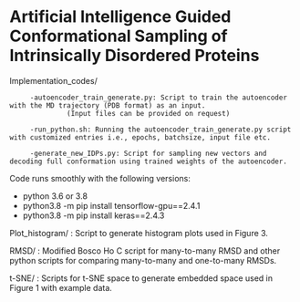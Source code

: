# Artificial Intelligence Guided Conformational Sampling of Intrinsically Disordered Proteins

Implementation_codes/
        
         -autoencoder_train_generate.py: Script to train the autoencoder with the MD trajectory (PDB format) as an input. 
                  (Input files can be provided on request)

         -run_python.sh: Running the autoencoder_train_generate.py script with customized entries i.e., epochs, batchsize, input file etc.

         -generate_new_IDPs.py: Script for sampling new vectors and decoding full conformation using trained weights of the autoencoder.

Code runs smoothly with the following versions:
- python 3.6 or 3.8
- python3.8 -m pip install tensorflow-gpu==2.4.1
- python3.8 -m pip install keras==2.4.3

Plot_histogram/ : Script to generate histogram plots used in Figure 3.

RMSD/ : Modified Bosco Ho C script for many-to-many RMSD and other python scripts for comparing many-to-many and one-to-many RMSDs.

t-SNE/ : Scripts for t-SNE space to generate embedded space used in Figure 1 with example data.






